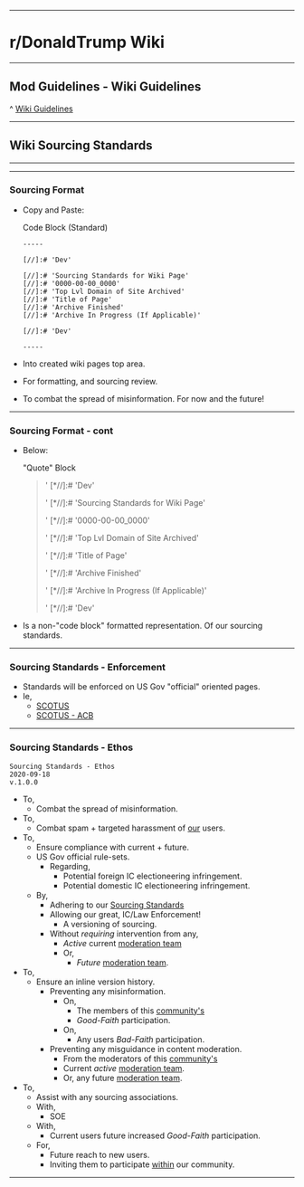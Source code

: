 -----

# **r/DonaldTrump Wiki**

-----

## Mod Guidelines - Wiki Guidelines

^ [Wiki Guidelines](https://www.reddit.com/r/donaldtrump/wiki/mod_guidelines/wiki)

-----


## Wiki Sourcing Standards 


-----

[//]:# 'Dev'

[//]:# 'Sourcing Standards for Wiki Page'
[//]:# '0000-00-00_0000'
[//]:# 'Top Lvl Domain of Site Archived'
[//]:# 'Title of Page'
[//]:# 'Archive Finished'
[//]:# 'Archive In Progress (If Applicable)'

[//]:# '2020-09-18_2216'
[//]:# 'Reddit'
[//]:# 'moderators of r/donaldtrump'
[//]:# 'moderators archive (1)'
[//]:# 'Archive: https://archive.is/SlTZu'

[//]:# 'Dev'

-----

### Sourcing Format
  - Copy and Paste:
  
    Code Block (Standard) 

        -----

        [//]:# 'Dev'

        [//]:# 'Sourcing Standards for Wiki Page'
        [//]:# '0000-00-00_0000'
        [//]:# 'Top Lvl Domain of Site Archived'
        [//]:# 'Title of Page'
        [//]:# 'Archive Finished'
        [//]:# 'Archive In Progress (If Applicable)'

        [//]:# 'Dev'

        -----

  - Into created wiki pages top area. 
  - For formatting, and sourcing review.
  - To combat the spread of misinformation. For now and the future! 

-----

### Sourcing Format - cont

  - Below:

    "Quote" Block

    > ' [*//]:# 'Dev'
    >
    > ' [*//]:# 'Sourcing Standards for Wiki Page'
    >
    > ' [*//]:# '0000-00-00_0000'
    >
    > ' [*//]:# 'Top Lvl Domain of Site Archived'
    >
    > ' [*//]:# 'Title of Page'
    >
    > ' [*//]:# 'Archive Finished'
    >
    > ' [*//]:# 'Archive In Progress (If Applicable)'
    >
    > ' [*//]:# 'Dev'

  - Is a non-"code block" formatted representation. Of our sourcing standards.  

-----

### Sourcing Standards - Enforcement

  - Standards will be enforced on US Gov "official" oriented pages.
  - Ie,
    - [SCOTUS](https://www.reddit.com/r/donaldtrump/wiki/scotus)
    - [SCOTUS - ACB](https://www.reddit.com/r/donaldtrump/wiki/scotus/acb)

-----

### Sourcing Standards - Ethos
    Sourcing Standards - Ethos
    2020-09-18
    v.1.0.0

  - To, 
    - Combat the spread of misinformation.
  - To, 
    - Combat spam + targeted harassment of [our](https://www.reddit.com/r/donaldtrump/wiki/subreddit) users.  
  - To, 
    - Ensure compliance with current + future. 
    - US Gov official rule-sets. 
      - Regarding,
        - Potential foreign IC electioneering infringement.
        - Potential domestic IC electioneering infringement.
    - By,
      - Adhering to our [Sourcing Standards](https://www.reddit.com/r/donaldtrump/wiki/mod_guidelines/wiki/sourcing_standards)
      - Allowing our great, IC/Law Enforcement! 
        - A versioning of sourcing. 
      - Without _requiring_ intervention from any,
        - _Active_ current [moderation team](https://archive.is/SlTZu)
        - Or, 
          - _Future_ [moderation team](https://www.reddit.com/r/donaldtrump/about/moderators/).
  - To,
    - Ensure an inline version history.
      - Preventing any misinformation.
        - On,
          - The members of this [community's](https://www.reddit.com/r/donaldtrump/wiki/subreddit)
          - _Good-Faith_ participation.
        - On,
          - Any users _Bad-Faith_ participation.
      - Preventing any misguidance in content moderation.
        - From the moderators of this [community's](https://www.reddit.com/r/donaldtrump/wiki/subreddit)
        - Current _active_ [moderation team](https://archive.is/SlTZu). 
        - Or, any future [moderation team](https://www.reddit.com/r/donaldtrump/about/moderators/).
  - To,
    - Assist with any sourcing associations.
    - With,
      - SOE
    - With, 
      - Current users future increased _Good-Faith_ participation.
    - For,
      - Future reach to new users. 
      - Inviting them to participate [within](https://www.reddit.com/r/donaldtrump) our community.

-----